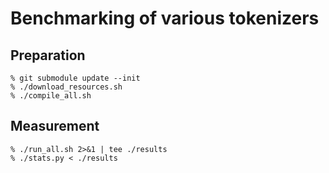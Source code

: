 # Benchmarking of various tokenizers

## Preparation

```
% git submodule update --init
% ./download_resources.sh
% ./compile_all.sh
```

## Measurement

```
% ./run_all.sh 2>&1 | tee ./results
% ./stats.py < ./results
```
